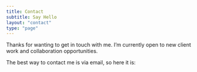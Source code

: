 ```yaml
---
title: Contact
subtitle: Say Hello
layout: "contact"
type: "page"
---
```


Thanks for wanting to get in touch with me. I’m currently open to new client work and collaboration opportunities.

The best way to contact me is via email, so here it is: